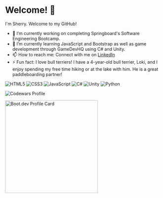 # Welcome! 👋

I'm Sherry. Welcome to my GitHub! 

- 🔭 I’m currently working on completing Springboard's Software Engineering Bootcamp. 
- 🌱 I’m currently learning JavaScript and Bootstrap as well as game development through GameDevHQ using C# and Unity.
- 📫 How to reach me: Connect with me on [LinkedIn](https://www.linkedin.com/in/sherryfisher17/)
- ⚡ Fun fact: I love bull terriers! I have a 4-year-old bull terrier, Loki, and I enjoy spending my free time hiking or at the lake with him.  He is a great paddleboarding partner!
  
![HTML5](https://img.shields.io/badge/html5-%23E34F26.svg?style=for-the-badge&logo=html5&logoColor=white)
![CSS3](https://img.shields.io/badge/css3-%231572B6.svg?style=for-the-badge&logo=css3&logoColor=white)
![JavaScript](https://img.shields.io/badge/javascript-%23323330.svg?style=for-the-badge&logo=javascript&logoColor=%23F7DF1E)
![C#](https://img.shields.io/badge/c%23-%23239120.svg?style=for-the-badge&logo=csharp&logoColor=white)
![Unity](https://img.shields.io/badge/unity-%23000000.svg?style=for-the-badge&logo=unity&logoColor=white)
![Python](https://img.shields.io/badge/python-3670A0?style=for-the-badge&logo=python&logoColor=ffdd54)
<div>

<p><img src="https://www.codewars.com/users/SurfMonkey17/badges/small" alt="Codewars Profile" </p>
<p><img src="https://api.boot.dev/v1/users/public/47c7e358-2bb7-4c79-a888-2d5ba26e1f99/thumbnail" width="300px" alt="Boot.dev Profile Card" >
</p>
</div>
